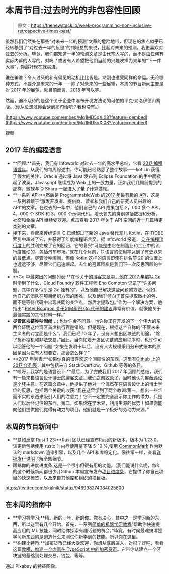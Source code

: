 # 本周节目:过去时光的非包容性回顾

> 原文：<https://thenewstack.io/week-programming-non-inclusive-retrospective-times-past/>

虽然我们仍然处在那些“对未来一年的预测”文章的危险地带，但现在的焦点似乎已经转移到了“对过去一年的反思”的领域总的来说，比起对未来的预测，我更喜欢对过去的分析。毕竟，我们都知道一半的预测文章是由代笔人写的，而不是由任何有实际内幕的人写的，对吗？或者有人希望把他们当前的兴趣吹捧为来年的“下一件大事”，你最好现在就买进。

谁在骗谁？令人讨厌的和有偏见的动机比比皆是。龙刚也遭受同样的命运。无论哪种方式，不要介意未来的一年——除了对未来的一些展望，本周的节目新闻主要是对 2017 年的展望。就目前而言，2018 年可以等。

然而，迫不及待的是这个关于企业中瀑布开发方法论的可怕的平克·弗洛伊德山寨版。(你从没想过你会读到那句话吧？我也没有。)

[https://www.youtube.com/embed/Mq1MD5qXI08?feature=oembed](https://www.youtube.com/embed/Mq1MD5qXI08?feature=oembed)

视频

## 2017 年的编程语言

*   **回顾:**首先，我们有 Infoworld 对过去一年的高水平总结，它看 [2017:编程语言年](https://www.infoworld.com/article/3244262/application-development/2017-the-year-in-programming-languages.html)。从我们的每周综述中，你可能已经熟悉了整个故事——kot Lin 获得了很大的关注，Oracle 通过将 Java 发布到 Eclipse Foundation 的手中而掀起了波澜，Javascript 继续成为 Web 上的一股力量，正如我们几周前提到的那样，微软与 Q Sharp 一起进入了量子计算游戏。
*   **一系列 API:**然后是 ProgrammableWeb 的[2017 年最有趣的 API](https://www.programmableweb.com/news/programmablewebs-most-interesting-apis-2017/brief/2017/12/23)，这是一系列着眼于“激发开发者、提供商、读者和我们自己的研究人员兴趣的 API”的文章。在过去的一年中，他们自己的 API 成果包括 2，000 多个 API、4，000 个 SDK 和 3，000 个示例代码。增长领先的类别包括数据和分析，社交和金融 API 继续受欢迎。点击查看 2017 年关于 API 空间的近十几篇特定类别的文章。
*   接下来，看起来传统语言 C 已经超过了新的 Java 替代宠儿 Kotlin，在 TIOBE 索引中超过了它，并获得了年度编程语言奖。据 Infoworld 报道， [C 在编程流行度](https://www.infoworld.com/article/3245786/application-development/c-language-completes-comeback-in-programming-popularity.html)上的胜利完成了它的回归，它的复兴“可能是由它在制造业和工业中的流行度推动的，包括汽车市场。”就在几个月前，C 语言的使用率达到了有史以来的最低点。尽管吵吵闹闹，但像 Kotlin 这样的语言即使在排名前 20 的位置上也远远不够，尽管它们迅速崛起。去年的冠军围棋是我们下一次反思回顾的主题。
*   **Go 中最突出的问题列表:**在他关于[的博客文章中，他在 2017 年编写 Go](https://www.commandercoriander.net/blog/2017/12/31/writing-go/) 时学到了什么，Cloud Foundry 软件工程师 Eno Compton 记录了“许多问题，其中许多似乎是 Go 独有的”，以及他自己解决这些问题的方法。例如，他自己的团队在项目组织方面的困难，以及他们“倾向于首先提取微小的包，而不是等待代码中出现共同的关注点，然后才提取包。”作为一个解决方案，他指出“ [Peter Bourgon 关于如何组织 Go 代码的建议](https://peter.bourgon.org/go-best-practices-2016/#repository-structure)非常有价值，就像他关于最佳实践的其他材料一样。”
*   **尽管区块链吵吵闹闹…:** 也许你会不同意。也许你正在开发的下一个伟大的东西会证明这位湾区首席执行官是错的。但是现在，根据这个自称的“不管未来主义者的对立面是什么”，我们已经 10 年了，没有人想出区块链的用途，“除了货币投机和非法交易。”因此，当你忙着开发区块链的应用程序时，也许你可以回答他的一个问题:“如果在发明十年后，没有人大规模采用分布式账本的原因是因为没有人想要它，那会怎么样？”
*   **2017 年列表:**如果你真的很喜欢这个回顾性的东西，这里有[Github 上的 2017 年列表](https://github.com/calio/awesome-2017)，其中包括来自 StackOverflow、Github 等等的条目。
*   **哎呀，我学的是语言设计:**最后，为了完成我们 2017 年回顾的总结，我们有一篇来自语言设计博士[的博客文章，我们之前收录了](https://thenewstack.io/week-programming-troglodyte-emerges-study-ruby/)，当时他认为[屏蔽评论是个坏主意](https://futhark-lang.org/blog/2017-10-10-block-comments-are-a-bad-idea.html)。在这篇文章中，他提供了他对一个偶然花在语言设计上的博士学位的反思，包括两个关键的收获:“我在这里学到了两个教训:第一，想出一些华而不实的东西来吸引人们的注意力！它不一定要完全展示你工作的潜力，只是人们以后会记住的东西。第二，如果你在学术界，利用生源的优势！如果你能向他们提供他们觉得有动力的项目，他们就是一个极好的劳动力来源。”

## 本周的节目新闻中

*   **易如反掌 Rust 1.23:**Rust 团队已经宣布[Rust](https://blog.rust-lang.org/2018/01/04/Rust-1.23.html)的新版本，版本为 1.23.0。该更新包括使用 rustc 时内存使用量下降 5-10 %,使用 [CommonMark](http://commonmark.org/) 作为默认的 markdown 渲染引擎，以及几个 API 和库稳定化。像往常一样，查看[详细发行说明](https://github.com/rust-lang/rust/blob/master/RELEASES.md#version-1230-2018-01-04)了解全部细节。
*   跟踪你的进度进度条:这是一个很小但很有用的功能。(我们能说什么呢，每年的这个时候新闻都很少。)Github 本周宣布发布[项目进度条](https://github.com/blog/2487-track-the-progress-of-your-projects)，它提供了你自己项目的快速概览，以及来自其他库和组织的项目板。

https://twitter.com/skalnik/status/948998374384025600

## 在本周的指南中

*   **学习机学习:**精。新的一年，新的你。你有决心，其中之一是学习新的东西，所以这里有几个开始。首先，一系列[简单的机器学习教程](https://elitedatascience.com/machine-learning-projects-for-beginners)“帮助你快速提高应用的 ML 技能，同时给你探索有趣话题的机会。”毕竟，有时候最难搞清楚学习新东西的是创造什么来测试你新学到的技能。所以你在这里。
*   **构建比特币:**加密货币已经大受欢迎，你想从底层进入，对吗？好吧，看看这篇[教程，构建一个内置在 TypeScript 中的加密货币](https://lhartikk.github.io/)。它带你从建立一个区块链的基础到处理交易，钱包，等等。

通过 Pixabay 的特征图像。

<svg xmlns:xlink="http://www.w3.org/1999/xlink" viewBox="0 0 68 31" version="1.1"><title>Group</title> <desc>Created with Sketch.</desc></svg>